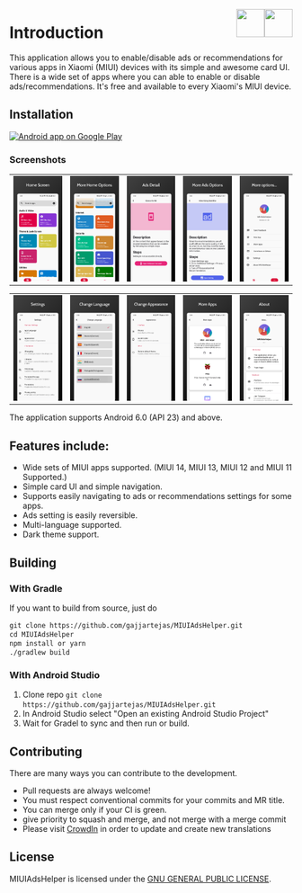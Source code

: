 [<img align="right" src="https://cdn.jsdelivr.net/npm/simple-icons@latest/icons/instagram.svg" width="50" height="50" />](http://www.instagram.com/gajjartejas)
[<img align="right" src="https://cdn.jsdelivr.net/npm/simple-icons@latest/icons/twitter.svg" width="50" height="50" />](http://www.twitter.com/gajjartejas)

# Introduction

This application allows you to enable/disable ads or recommendations for various apps in Xiaomi (MIUI) devices with its simple and awesome card UI. There is a wide set of apps where you can able to enable or disable ads/recommendations. It's free and available to every Xiaomi's MIUI device.

## Installation

<a href="https://play.google.com/store/apps/details?id=com.tejasgajjar.miuiadshelper">
  <img alt="Android app on Google Play" src="http://developer.android.com/images/brand/en_generic_rgb_wo_60.png" />
</a>

### Screenshots

|                                                 |                                                     |                                              |                                              |                                         |
| :---------------------------------------------: | :-------------------------------------------------: | :------------------------------------------: | :------------------------------------------: | :-------------------------------------: |
| ![Accounts List](docs/images/v2.1.0/home-1.png) | ![Transactions List](docs/images/v2.1.0/home-2.png) | ![Reports](docs/images/v2.1.0/details-1.png) | ![Reports](docs/images/v2.1.0/details-2.png) | ![Reports](docs/images/v2.1.0/more.png) |

|                                                   |                                                         |                                               |                                              |                                          |
| :-----------------------------------------------: |:-------------------------------------------------------:| :-------------------------------------------: | :------------------------------------------: | :--------------------------------------: |
| ![Accounts List](docs/images/v2.1.0/settings.png) | ![Transactions List](docs/images/v2.1.0/change-language.png) | ![Reports](docs/images/v2.1.0/appereance.png) | ![Reports](docs/images/v2.1.0/more-apps.png) | ![Reports](docs/images/v2.1.0/about.png) |

The application supports Android 6.0 (API 23) and above.

## Features include:

- Wide sets of MIUI apps supported. (MIUI 14, MIUI 13, MIUI 12 and MIUI 11 Supported.)
- Simple card UI and simple navigation.
- Supports easily navigating to ads or recommendations settings for some apps.
- Ads setting is easily reversible.
- Multi-language supported.
- Dark theme support.

## Building

### With Gradle

If you want to build from source, just do

    git clone https://github.com/gajjartejas/MIUIAdsHelper.git
    cd MIUIAdsHelper
    npm install or yarn
    ./gradlew build

### With Android Studio

1. Clone repo `git clone https://github.com/gajjartejas/MIUIAdsHelper.git`
2. In Android Studio select "Open an existing Android Studio Project"
3. Wait for Gradel to sync and then run or build.

## Contributing

There are many ways you can contribute to the development.

- Pull requests are always welcome!
- You must respect conventional commits for your commits and MR title.
- You can merge only if your CI is green.
- give priority to squash and merge, and not merge with a merge commit
- Please visit [CrowdIn](https://crowdin.com/project/miuiadshelper) in order to update and create new translations

## License

MIUIAdsHelper is licensed under the [GNU GENERAL PUBLIC LICENSE](https://github.com/gajjartejas/MIUIAdsHelper/blob/main/LICENSE).

